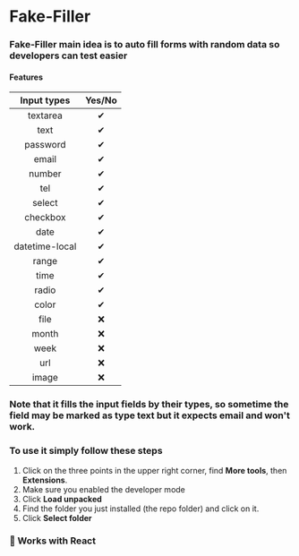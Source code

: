 # Fake-Filler

### Fake-Filler main idea is to auto fill forms with random data so developers can test easier
#### Features

| Input types     | Yes/No        |
| :-------------: |:-------------:|
| textarea        | ✔             |
| text            | ✔             |
| password        | ✔             |
| email           | ✔             |
| number          | ✔             |
| tel             | ✔             |
| select          | ✔             |
| checkbox        | ✔             |
| date            | ✔             |
| datetime-local  | ✔             |
| range           | ✔             |
| time            | ✔             |
| radio           | ✔             |
| color           | ✔             |
| file            | ❌            |
| month           | ❌            |
| week            | ❌            |
| url             | ❌            |
| image           | ❌            |

### Note that it fills the input fields by their types, so sometime the field may be marked as type text but it expects email and won't work.

### To use it simply follow these steps

1. Click on the three points in the upper right corner, find <strong>More tools</strong>, then <strong>Extensions</strong>.
2. Make sure you enabled the developer mode
3. Click <strong>Load unpacked</strong>
4. Find the folder you just installed (the repo folder) and click on it.
5. Click <strong>Select folder</strong>

### 🧐 Works with React
